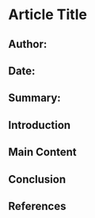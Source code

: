 # Article Title

## Author:
## Date:
## Summary:

## Introduction

## Main Content

## Conclusion

## References

